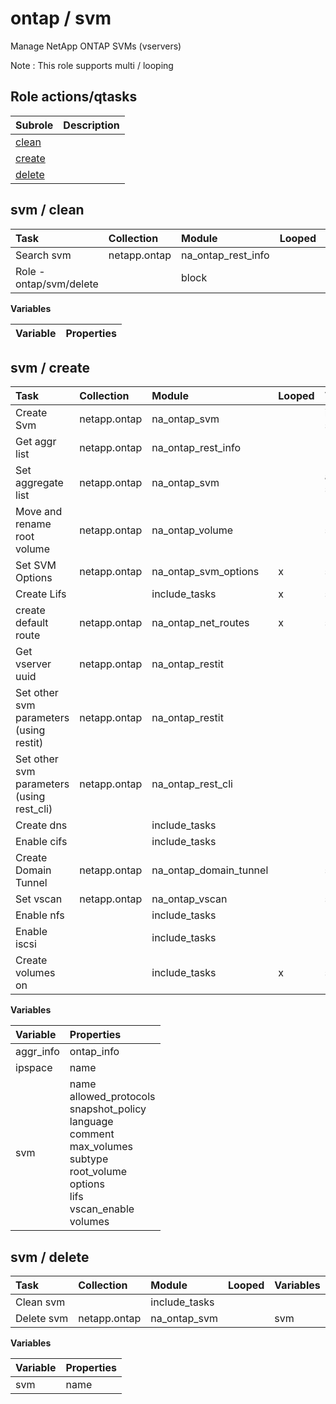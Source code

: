 # ontap / svm 
Manage NetApp ONTAP SVMs (vservers)  
  
Note : This role supports multi / looping





## Role actions/qtasks

| Subrole | Description |
| :------ | :---------- |
| [clean](#svm--clean) |  |
| [create](#svm--create) |  |
| [delete](#svm--delete) |  |



## svm / clean

| Task | Collection | Module | Looped | Variables |
| :--- | :--------- | :----- | :----- | :-------- |
| Search svm  | netapp.ontap | na_ontap_rest_info |  |  |
| Role - ontap/svm/delete |  | block |  |  |


**Variables**

| Variable | Properties |
| :------- | :--------- |



## svm / create

| Task | Collection | Module | Looped | Variables |
| :--- | :--------- | :----- | :----- | :-------- |
| Create Svm  | netapp.ontap | na_ontap_svm |  | ipspace, svm |
| Get aggr list | netapp.ontap | na_ontap_rest_info |  |  |
| Set aggregate list  | netapp.ontap | na_ontap_svm |  | aggr_info, svm |
| Move and rename root volume  | netapp.ontap | na_ontap_volume |  | svm |
| Set SVM Options  | netapp.ontap | na_ontap_svm_options | x | svm |
| Create Lifs  |  | include_tasks | x | svm |
| create default route  | netapp.ontap | na_ontap_net_routes | x | svm |
| Get vserver uuid | netapp.ontap | na_ontap_restit |  |  |
| Set other svm parameters (using restit)  | netapp.ontap | na_ontap_restit |  |  |
| Set other svm parameters (using rest_cli)  | netapp.ontap | na_ontap_rest_cli |  |  |
| Create dns  |  | include_tasks |  |  |
| Enable cifs  |  | include_tasks |  |  |
| Create Domain Tunnel  | netapp.ontap | na_ontap_domain_tunnel |  | svm |
| Set vscan  | netapp.ontap | na_ontap_vscan |  | svm |
| Enable nfs  |  | include_tasks |  |  |
| Enable iscsi  |  | include_tasks |  |  |
| Create volumes on  |  | include_tasks | x | svm |


**Variables**

| Variable | Properties |
| :------- | :--------- |
| aggr_info | ontap_info |
| ipspace | name |
| svm | name<br>allowed_protocols<br>snapshot_policy<br>language<br>comment<br>max_volumes<br>subtype<br>root_volume<br>options<br>lifs<br>vscan_enable<br>volumes |



## svm / delete

| Task | Collection | Module | Looped | Variables |
| :--- | :--------- | :----- | :----- | :-------- |
| Clean svm  |  | include_tasks |  |  |
| Delete svm  | netapp.ontap | na_ontap_svm |  | svm |


**Variables**

| Variable | Properties |
| :------- | :--------- |
| svm | name |




